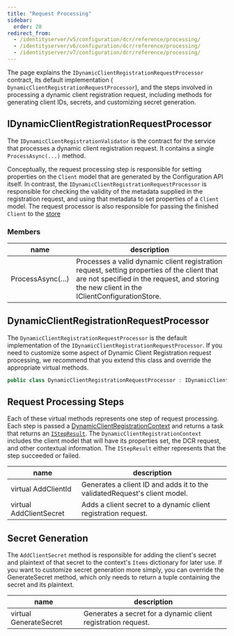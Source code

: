 ```yaml
---
title: "Request Processing"
sidebar:
  order: 20
redirect_from:
  - /identityserver/v5/configuration/dcr/reference/processing/
  - /identityserver/v6/configuration/dcr/reference/processing/
  - /identityserver/v7/configuration/dcr/reference/processing/
---
```


The page explains the `IDynamicClientRegistrationRequestProcessor` contract, its default implementation (
`DynamicClientRegistrationRequestProcessor`), and the steps involved in processing a dynamic client registration
request, including methods for generating client IDs, secrets, and customizing secret generation.

## IDynamicClientRegistrationRequestProcessor

The `IDynamicClientRegistrationValidator` is the contract for the service that
processes a dynamic client registration request. It contains a single
`ProcessAsync(...)` method.

Conceptually, the request processing step is responsible for setting properties
on the `Client` model that are generated by the Configuration API itself. In
contrast, the `IDynamicClientRegistrationRequestProcessor` is responsible for
checking the validity of the metadata supplied in the registration request, and
using that metadata to set properties of a `Client` model. The request processor
is also responsible for passing the finished `Client` to the [store](/identityserver/reference/dcr/store/)

### Members

| name            | description                                                                                                                                                                                 |
|-----------------|---------------------------------------------------------------------------------------------------------------------------------------------------------------------------------------------|
| ProcessAsync(…) | Processes a valid dynamic client registration request, setting properties of the client that are not specified in the request, and storing the new client in the IClientConfigurationStore. |

## DynamicClientRegistrationRequestProcessor

The `DynamicClientRegistrationRequestProcessor` is the default implementation of the
`IDynamicClientRegistrationRequestProcessor`. If you need to customize some aspect
of Dynamic Client Registration request processing, we recommend that you extend this
class and override the appropriate virtual methods.

```csharp
public class DynamicClientRegistrationRequestProcessor : IDynamicClientRegistrationRequestProcessor
```

## Request Processing Steps

Each of these virtual methods represents one step of request processing.
Each step is passed a [DynamicClientRegistrationContext](/identityserver/reference/dcr/models/#dynamicclientregistrationcontext) and returns a task
that returns an [`IStepResult`](/identityserver/reference/dcr/models/#istepresult). The `DynamicClientRegistrationContext` includes the client model
that will
have its properties set, the DCR request, and other contextual information. The
`IStepResult` either represents that the step succeeded or failed.

| name                    | description                                                               |
|-------------------------|---------------------------------------------------------------------------|
| virtual AddClientId     | Generates a client ID and adds it to the validatedRequest's client model. |
| virtual AddClientSecret | Adds a client secret to a dynamic client registration request.            |

## Secret Generation

The `AddClientSecret` method is responsible for adding the client's secret and
plaintext of that secret to the context's `Items` dictionary for later use. If you want to customize secret generation
more simply, you can override the GenerateSecret method, which only needs to return a tuple containing the secret and
its plaintext.

| name                   | description                                                   |
|------------------------|---------------------------------------------------------------|
| virtual GenerateSecret | Generates a secret for a dynamic client registration request. |